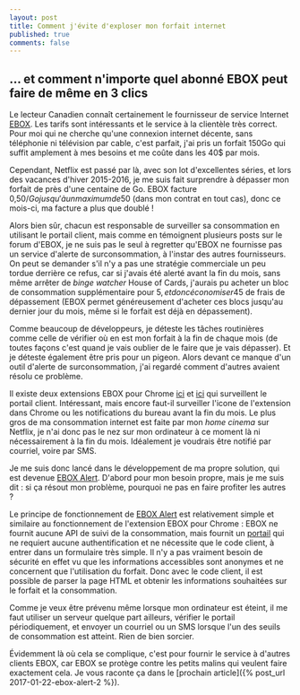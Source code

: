 ```yaml
---
layout: post
title: Comment j'évite d'exploser mon forfait internet
published: true
comments: false
---
```


## ... et comment n'importe quel abonné EBOX peut faire de même en 3 clics

Le lecteur Canadien connaît certainement le fournisseur de service Internet [EBOX](http://ebox.ca). Les tarifs sont intéressants et le service à la clientèle très correct. Pour moi qui ne cherche qu'une connexion internet décente, sans téléphonie ni télévision par cable, c'est parfait, j'ai pris un forfait 150Go qui suffit amplement à mes besoins et me coûte dans les 40$ par mois.

Cependant, Netflix est passé par là, avec son lot d'excellentes séries, et lors des vacances d'hiver 2015-2016, je me suis fait surprendre à dépasser mon forfait de près d'une centaine de Go. EBOX facture 0,50$/Go jusqu'à un maximum de 50$ (dans mon contrat en tout cas), donc ce mois-ci, ma facture a plus que doublé ! 

Alors bien sûr, chacun est responsable de surveiller sa consommation en utilisant le portail client, mais comme en témoignent plusieurs posts sur le forum d'EBOX, je ne suis pas le seul à regretter qu'EBOX ne fournisse pas un service d'alerte de surconsommation, à l'instar des autres fournisseurs. On peut se demander s'il n'y a pas une stratégie commerciale un peu tordue derrière ce refus, car si j'avais été alerté avant la fin du mois, sans même arrêter de _binge watcher_ House of Cards, j'aurais pu acheter un bloc de consommation supplémentaire pour 5$, et donc économiser 45$ de frais de dépassement (EBOX permet généreusement d'acheter ces blocs jusqu'au dernier jour du mois, même si le forfait est déjà en dépassement).

Comme beaucoup de développeurs, je déteste les tâches routinières comme celle de vérifier où en est mon forfait à la fin de chaque mois (de toutes façons c'est quand je vais oublier de le faire que je vais dépasser). Et je déteste également être pris pour un pigeon. Alors devant ce manque d'un outil d'alerte de surconsommation, j'ai regardé comment d'autres avaient résolu ce problème.

Il existe deux extensions EBOX pour Chrome [ici](https://chrome.google.com/webstore/detail/electronic-box-internet-u/naddhcamlnfbidmhpfnkfcekjhdjelia?hl=fr) et [ici](https://chrome.google.com/webstore/detail/bandwidth-monitoring-for/hhobonigdddkgbnmhapcihbilefoaifd?hl=fr) qui surveillent le portail client. Intéressant, mais encore faut-il surveiller l'icone de l'extension dans Chrome ou les notifications du bureau avant la fin du mois. Le plus gros de ma consommation internet est faite par mon _home cinema_ sur Netflix, je n'ai donc pas le nez sur mon ordinateur à ce moment là ni nécessairement à la fin du mois. Idéalement je voudrais être notifié par courriel, voire par SMS.

Je me suis donc lancé dans le développement de ma propre solution, qui est devenue [EBOX Alert][ebox-alert]. D'abord pour mon besoin propre, mais je me suis dit : si ça résout mon problème, pourquoi ne pas en faire profiter les autres ?

Le principe de fonctionnement de [EBOX Alert][ebox-alert] est relativement simple et similaire au fonctionnement de l'extension EBOX pour Chrome : EBOX ne fournit aucune API de suivi de la consommation, mais fournit un [portail](http://conso.ebox.ca) qui ne requiert aucune authentification et ne nécessite que le code client, à entrer dans un formulaire très simple. Il n'y a pas vraiment besoin de sécurité en effet vu que les informations accessibles sont anonymes et ne concernent que l'utilisation du forfait. Donc avec le code client, il est possible de parser la page HTML et obtenir les informations souhaitées sur le forfait et la consommation.

Comme je veux être prévenu même lorsque mon ordinateur est éteint, il me faut utiliser un serveur quelque part ailleurs, vérifier le portail périodiquement, et envoyer un courriel ou un SMS lorsque l'un des seuils de consommation est atteint. Rien de bien sorcier.

Évidemment là où cela se complique, c'est pour fournir le service à d'autres clients EBOX, car EBOX se protège contre les petits malins qui veulent faire exactement cela. Je vous raconte ça dans le [prochain article]({% post_url 2017-01-22-ebox-alert-2 %}).


[ebox-alert]: http://www.ebox-alert.ca "ebox-alert.ca"
